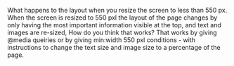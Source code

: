  What happens to the layout when you resize the screen to less than 550 px.
When the screen is resized to 550 pxl the layout of the page changes by only having the most important information visible at the top, and text and images are re-sized,
  How do you think that works? That works by giving @media queiries or by giving min:width 550 pxl conditions - with instructions to change the text size and image size to a percentage of the page.
